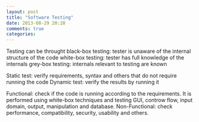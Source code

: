 ```yaml
---
layout: post
title: "Software Testing"
date: 2013-08-29 20:28
comments: true
categories: 
---
```


Testing can be throught
black-box testing: tester is unaware of the internal structure of the code
white-box testing: tester has full knowledge of the internals
grey-box testing: internals relevant to testing are known

Static test: verify requirements, syntax and others that do not require running the code
Dynamic test: verify the results by running it

Functional: check if the code is running according to the requirements. It is performed using white-box techniques and testing GUI, controw flow, input domain, output, manipulation and database.
Non-Functional: check performance, compatibility, security, usability and others.
